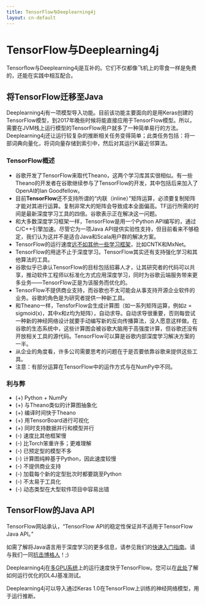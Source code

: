 ```yaml
---
title: TensorFlow与Deeplearning4j
layout: cn-default
---
```


# TensorFlow与Deeplearning4j

Tensorflow与Deeplearning4j是互补的。它们不仅都像飞机上的零食一样是免费的，还能在实践中相互配合。 

## 将TensorFlow迁移至Java

Deeplearning4j有一项模型导入功能。目前该功能主要面向的是用Keras创建的TensorFlow模型，到2017年晚些时候将能直接应用于TensorFlow模型。所以，需要在JVM栈上运行模型的TensorFlow用户就多了一种简单易行的方法。Deeplearning4j还让运行较复杂的推断相关任务变得简单；此类任务包括：将一部词典向量化，将词向量存储到索引中，然后对其运行K最近邻算法。 

### <a name="tensorflow">TensorFlow概述</a>

* 谷歌开发了TensorFlow来取代Theano，这两个学习库其实很相似。有一些Theano的开发者在谷歌继续参与了TensorFlow的开发，其中包括后来加入了OpenAI的Ian Goodfellow。 
* 目前**TensorFlow**还不支持所谓的“内联（inline）”矩阵运算，必须要复制矩阵才能对其进行运算。复制非常大的矩阵会导致成本全面偏高。TF运行所需的时间是最新深度学习工具的四倍。谷歌表示正在解决这一问题。 
* 和大多数深度学习框架一样，TensorFlow是用一个Python API编写的，通过C/C++引擎加速。尽管它为一项Java API提供实验性支持，但目前看来不够稳定，我们认为这并不是适合Java和Scala用户群的解决方案。 
* TensorFlow的运行速度[远不如其他一些学习框架](https://arxiv.org/pdf/1608.07249v7.pdf)，比如CNTK和MxNet。 
* TensorFlow的用途不止于深度学习。TensorFlow其实还有支持强化学习和其他算法的工具。
* 谷歌似乎已承认TensorFlow的目标包括招募人才，让其研究者的代码可以共享，推动软件工程师以标准化方式应用深度学习，同时为谷歌云端服务带来更多业务——TensorFlow正是为该服务而优化的。 
* TensorFlow不提供商业支持，而谷歌也不太可能会从事支持开源企业软件的业务。谷歌的角色是为研究者提供一种新工具。 
* 和Theano一样，TensforFlow会生成计算图（如一系列矩阵运算，例如z = sigmoid(x)，其中x和z均为矩阵），自动求导。自动求导很重要，否则每尝试一种新的神经网络设计就要手动编写新的反向传播算法，没人愿意这样做。在谷歌的生态系统中，这些计算图会被谷歌大脑用于高强度计算，但谷歌还没有开放相关工具的源代码。TensorFlow可以算是谷歌内部深度学习解决方案的一半。 
* 从企业的角度看，许多公司需要思考的问题在于是否要依靠谷歌来提供这些工具。 
* 注意：有部分运算在TensorFlow中的运作方式与在NumPy中不同。 

### 利与弊

* (+) Python + NumPy
* (+) 与Theano类似的计算图抽象化
* (+) 编译时间快于Theano
* (+) 用TensorBoard进行可视化
* (+) 同时支持数据并行和模型并行
* (-) 速度比其他框架慢
* (-) 比Torch笨重许多；更难理解
* (-) 已预定型的模型不多
* (-) 计算图纯粹基于Python，因此速度较慢
* (-) 不提供商业支持
* (-) 加载每个新的定型批次时都要跳至Python
* (-) 不太易于工具化
* (-) 动态类型在大型软件项目中容易出错

## TensorFlow的Java API

TensorFlow网站承认，“TensorFlow API的稳定性保证并不适用于TensorFlow Java API。”

如需了解将Java语言用于深度学习的更多信息，请参见我们的[快速入门指南](https://deeplearning4j.org/cn/quickstart)。请与我们一同[抗击博格人](https://vimeo.com/84760450)！;)

Deeplearning4j在[多GPU系统](https://github.com/deeplearning4j/dl4j-benchmark)上的运行速度快于TensorFlow。您可以在[此处](https://deeplearning4j.org/cn/benchmark)了解如何运行优化的DL4J基准测试。

Deeplearning4j可以导入通过Keras 1.0在TensorFlow上训练的神经网络模型，用于运行推断。
